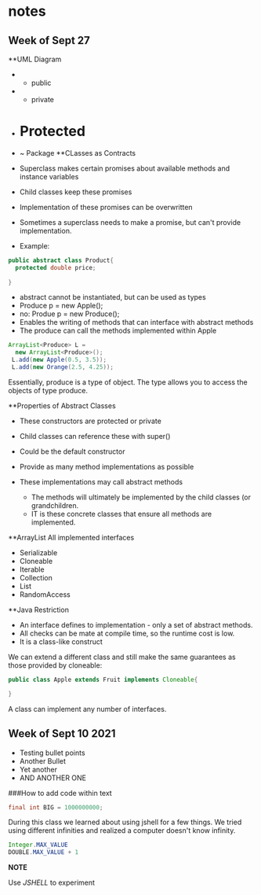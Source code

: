 # notes
## Week of Sept 27

**UML Diagram
* + public
* - private
* # Protected
* ~ Package
**CLasses as Contracts
* Superclass makes certain promises about available methods and instance variables
* Child classes keep these promises
* Implementation of these promises can be overwritten

* Sometimes a superclass needs to make a promise, but can't provide implementation.
* Example:

```java
public abstract class Product{
  protected double price;
  
}
```
* abstract cannot be instantiated, but can be used as types
* Produce p = new Apple();
* no: Produe p = new Produce();
* Enables the writing of methods that can interface with abstract methods
* The produce can call the methods implemented within Apple

```java
ArrayList<Produce> L =
  new ArrayList<Produce>();
 L.add(new Apple(0.5, 3.5));
 L.add(new Orange(2.5, 4.25));
```
Essentially, produce is a type of object. The type allows you to access the objects of type produce.

**Properties of Abstract Classes
* These constructors are protected or private
* Child classes can reference these with super()
* Could be the default constructor

* Provide as many method implementations as possible
* These implementations may call abstract methods
  * The methods will ultimately be implemented by the child classes (or grandchildren.
  * IT is these concrete classes that ensure all methods are implemented.

**ArrayList
All implemented interfaces
* Serializable
* Cloneable
* Iterable
* Collection
* List
* RandomAccess
  
**Java Restriction
* An interface defines to implementation - only a set of abstract methods.
* All checks can be mate at compile time, so the runtime cost is low.
* It is a class-like construct


We can extend a different class and still make the same guarantees as those provided by cloneable:
```java
public class Apple extends Fruit implements Cloneable{

}
```
A class can implement any number of interfaces.
  




## Week of Sept 10 2021
* Testing bullet points
* Another Bullet
* Yet another
* AND ANOTHER ONE

###How to add code within text

```java
final int BIG = 1000000000;
```

During this class we learned about using jshell for a few things. We tried using different infinities and realized a computer doesn't know infinity. 

```java
Integer.MAX_VALUE
DOUBLE.MAX_VALUE + 1
```

**NOTE**

Use _JSHELL_ to experiment

